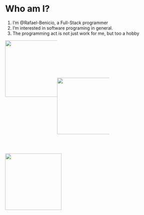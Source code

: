 # Who am I?
1. I’m @Rafael-Benicio, a Full-Stack programmer
1. I’m interested in software programing in general. 
1. The programming act is not just work for me, but too a hobby

<!---
Rafael-Benicio/Rafael-Benicio is a ✨ special ✨ repository because its `README.md` (this file) appears on your GitHub profile.
You can click the Preview link to take a look at your changes.
--->

<!--  [![Twitter Badge](https://img.shields.io/badge/-@WilsonSousa_-00875f?style=flat-square&labelColor=00875f&logo=twitter&logoColor=white&link=https://twitter.com/WilsonSousa_)](https://twitter.com/WilsonSousa_) 
[![Linkedin Badge](https://img.shields.io/badge/-WilsonSousajr-00875f?style=flat-square&logo=Linkedin&logoColor=white&link=https://www.linkedin.com/in/wilsonsousajúnior/)]# # 
(https://www.linkedin.com/in/wilsonsousajúnior/) 
[![Gmail Badge](https://img.shields.io/badge/-wstechnology.br@gmail.com-00875f?style=flat-square&logo=Gmail&logoColor=white&link=mailto:wstechnology.br@gmail.com)](mailto:wstechnology.br@gmail.com)

 -->

<div style="display: grid; grid-template: repeat(3,33%)  / repeat(3,33%);">
  <img style="grid-area: 1/1;" height="180em" src="https://github-readme-stats-guilherme-cmaras-projects.vercel.app/api/top-langs/?username=Rafael-Benicio&layout=compact&theme=tokyonight"/>
  <img style="grid-area: 2/2;" height="180em" src="https://github-readme-stats-guilherme-cmaras-projects.vercel.app/api?username=Rafael-Benicio&show_icons=true&theme=tokyonight"/>
</div>
<img style="grid-area: 1/1;" height="180em" src="https://github-readme-streak-stats.herokuapp.com/?user=Rafael-Benicio&theme=tokyonight&hide_border=false"/>
<!-- <img style="grid-area: 3/3;" height="180em" src="https://github-readme-activity-graph.vercel.app/graph?username=Rafael-Benicio&show_icons=true&theme=tokyonight)](https://github.com/ashutosh00710/github-readme-activity-graph"/> -->
